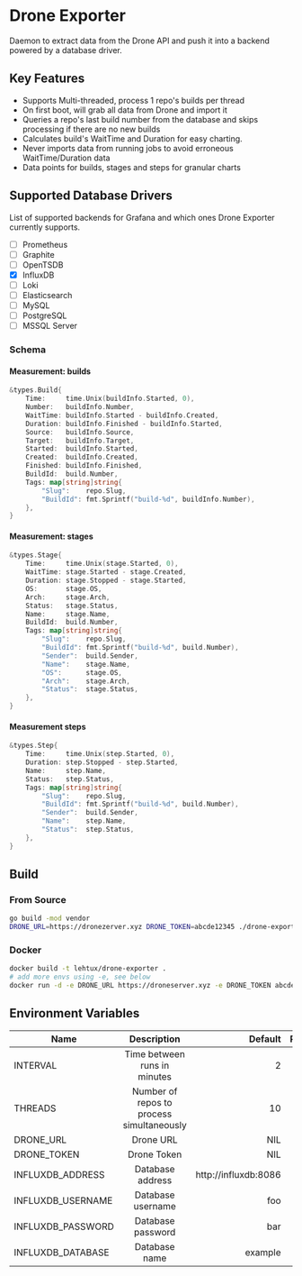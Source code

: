 # Drone Exporter
Daemon to extract data from the Drone API and push it into a backend powered by a database driver.

## Key Features
* Supports Multi-threaded, process 1 repo's builds per thread
* On first boot, will grab all data from Drone and import it
* Queries a repo's last build number from the database and skips processing if there are no new builds
* Calculates build's WaitTime and Duration for easy charting.
* Never imports data from running jobs to avoid erroneous WaitTime/Duration data
* Data points for builds, stages and steps for granular charts

## Supported Database Drivers
List of supported backends for Grafana and which ones Drone Exporter currently supports.
- [ ] Prometheus
- [ ] Graphite
- [ ] OpenTSDB
- [x] InfluxDB
- [ ] Loki
- [ ] Elasticsearch
- [ ] MySQL
- [ ] PostgreSQL
- [ ] MSSQL Server

### Schema

#### Measurement: builds 
```go
&types.Build{
    Time:     time.Unix(buildInfo.Started, 0),
    Number:   buildInfo.Number,
    WaitTime: buildInfo.Started - buildInfo.Created,
    Duration: buildInfo.Finished - buildInfo.Started,
    Source:   buildInfo.Source,
    Target:   buildInfo.Target,
    Started:  buildInfo.Started,
    Created:  buildInfo.Created,
    Finished: buildInfo.Finished,
    BuildId:  build.Number,
    Tags: map[string]string{
        "Slug":    repo.Slug,
        "BuildId": fmt.Sprintf("build-%d", buildInfo.Number),
    },
}
```

#### Measurement: stages
```go
&types.Stage{
    Time:     time.Unix(stage.Started, 0),
    WaitTime: stage.Started - stage.Created,
    Duration: stage.Stopped - stage.Started,
    OS:       stage.OS,
    Arch:     stage.Arch,
    Status:   stage.Status,
    Name:     stage.Name,
    BuildId:  build.Number,
    Tags: map[string]string{
        "Slug":    repo.Slug,
        "BuildId": fmt.Sprintf("build-%d", build.Number),
        "Sender":  build.Sender,
        "Name":    stage.Name,
        "OS":      stage.OS,
        "Arch":    stage.Arch,
        "Status":  stage.Status,
    },
}
```

#### Measurement steps
```go
&types.Step{
    Time:     time.Unix(step.Started, 0),
    Duration: step.Stopped - step.Started,
    Name:     step.Name,
    Status:   step.Status,
    Tags: map[string]string{
        "Slug":    repo.Slug,
        "BuildId": fmt.Sprintf("build-%d", build.Number),
        "Sender":  build.Sender,
        "Name":    step.Name,
        "Status":  step.Status,
    },
}
```

## Build
### From Source
```bash
go build -mod vendor
DRONE_URL=https://dronezerver.xyz DRONE_TOKEN=abcde12345 ./drone-exporter
```

### Docker
```bash
docker build -t lehtux/drone-exporter .
# add more envs using -e, see below
docker run -d -e DRONE_URL https://droneserver.xyz -e DRONE_TOKEN abcde12345 lehtux/drone-exporter
```

## Environment Variables
| Name          | Description               | Default               | Required  |
| ------------- |:-------------------------:| ---------------------:|:---------:|
| INTERVAL      | Time between runs in minutes | 2                  | No        |
| THREADS       | Number of repos to process simultaneously | 10     | No        |
| DRONE_URL     | Drone URL                 | NIL                   | Yes       |
| DRONE_TOKEN   | Drone Token               | NIL                   | Yes       |
| INFLUXDB_ADDRESS | Database address       | http://influxdb:8086 | No        |
| INFLUXDB_USERNAME   | Database username   | foo                   | No        |
| INFLUXDB_PASSWORD   | Database password   | bar                   | No        |
| INFLUXDB_DATABASE   | Database name       | example               | No        |

